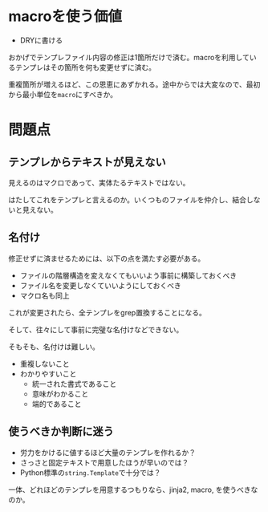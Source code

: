 # macroを使う価値

* DRYに書ける

おかげでテンプレファイル内容の修正は1箇所だけで済む。macroを利用しているテンプレはその箇所を何も変更せずに済む。

重複箇所が増えるほど、この恩恵にあずかれる。途中からでは大変なので、最初から最小単位を`macro`にすべきか。

# 問題点

## テンプレからテキストが見えない

見えるのはマクロであって、実体たるテキストではない。

はたしてこれをテンプレと言えるのか。いくつものファイルを仲介し、結合しないと見えない。

## 名付け

修正せずに済ませるためには、以下の点を満たす必要がある。

* ファイルの階層構造を変えなくてもいいよう事前に構築しておくべき
* ファイル名を変更しなくていいようにしておくべき
* マクロ名も同上

これが変更されたら、全テンプレをgrep置換することになる。

そして、往々にして事前に完璧な名付けなどできない。

そもそも、名付けは難しい。

* 重複しないこと
* わかりやすいこと
    * 統一された書式であること
    * 意味がわかること
    * 端的であること

## 使うべきか判断に迷う

* 労力をかけるに値するほど大量のテンプレを作れるか？
* さっさと固定テキストで用意したほうが早いのでは？
* Python標準の`string.Template`で十分では？

一体、どれほどのテンプレを用意するつもりなら、jinja2, macro, を使うべきなのか。


